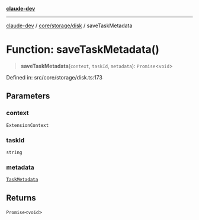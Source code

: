 [**claude-dev**](../../../../README.md)

***

[claude-dev](../../../../README.md) / [core/storage/disk](../README.md) / saveTaskMetadata

# Function: saveTaskMetadata()

> **saveTaskMetadata**(`context`, `taskId`, `metadata`): `Promise`\<`void`\>

Defined in: src/core/storage/disk.ts:173

## Parameters

### context

`ExtensionContext`

### taskId

`string`

### metadata

[`TaskMetadata`](../../../context/context-tracking/ContextTrackerTypes/interfaces/TaskMetadata.md)

## Returns

`Promise`\<`void`\>
